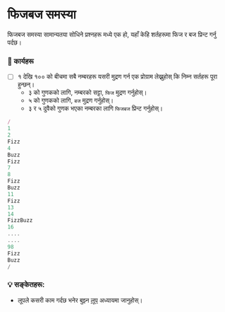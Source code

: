 # फिजबज समस्या

फिजबज समस्या सामान्यतया सोधिने प्रश्नहरू मध्ये एक हो, यहाँ केहि शर्तहरूमा फिज र बज प्रिन्ट गर्नु पर्दछ।

### 📝 कार्यहरू

- [ ] १ देखि १०० को बीचमा सबै नम्बरहरू यसरी मुद्रण गर्न एक प्रोग्राम लेख्नुहोस् कि निम्न सर्तहरू पूरा हुन्छन्।
  - ३ को गुणकको लागि, नम्बरको सट्टा, `फिज` मुद्रण गर्नुहोस्।
  - ५ को गुणकको लागि, `बज` मुद्रण गर्नुहोस्।
  - ३ र ५ दुवैको गुणक भएका नम्बरका लागि `फिजबज` प्रिन्ट गर्नुहोस्।

```javascript
/
1
2
Fizz
4
Buzz
Fizz
7
8
Fizz
Buzz
11
Fizz
13
14
FizzBuzz
16
....
....
98
Fizz
Buzz
/
```

### 💡 सङ्केतहरू:

- लूपले कसरी काम गर्दछ भनेर बुझ्न [लूप](../loops/) अध्यायमा जानुहोस्।
